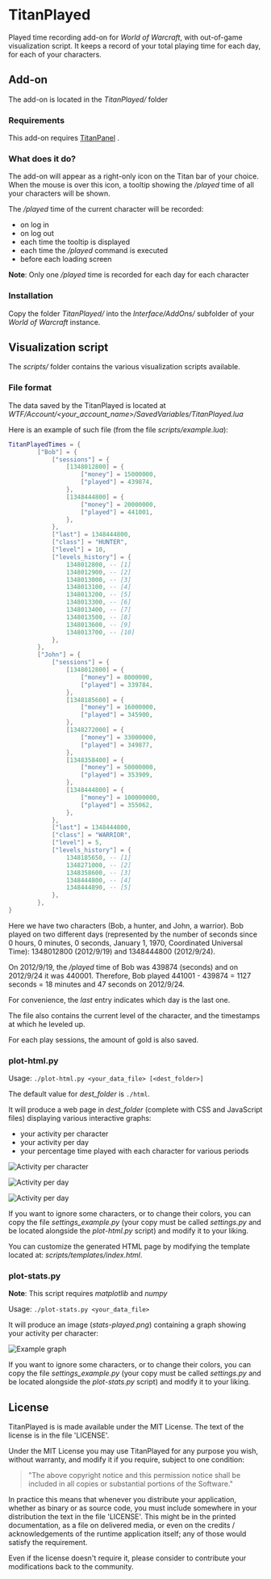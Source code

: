 # TitanPlayed

Played time recording add-on for *World of Warcraft*, with out-of-game visualization script.
It keeps a record of your total playing time for each day, for each of your characters.


## Add-on

The add-on is located in the *TitanPlayed/* folder

### Requirements

This add-on requires [TitanPanel](http://www.titanpanel.org/) .

### What does it do?

The add-on will appear as a right-only icon on the Titan bar of your choice. When the
mouse is over this icon, a tooltip showing the */played* time of all your characters
will be shown.

The */played* time of the current character will be recorded:

* on log in
* on log out
* each time the tooltip is displayed
* each time the */played* command is executed
* before each loading screen

**Note**: Only one */played* time is recorded for each day for each character

### Installation

Copy the folder *TitanPlayed/* into the *Interface/AddOns/* subfolder of your
*World of Warcraft* instance.


## Visualization script

The *scripts/* folder contains the various visualization scripts available.

### File format

The data saved by the TitanPlayed is located at
*WTF/Account/<your_account_name>/SavedVariables/TitanPlayed.lua*

Here is an example of such file (from the file *scripts/example.lua*):

```lua
TitanPlayedTimes = {
        ["Bob"] = {
			["sessions"] = {
				[1348012800] = {
					["money"] = 15000000,
					["played"] = 439874,
				},
				[1348444800] = {
					["money"] = 20000000,
					["played"] = 441001,
				},
			},
            ["last"] = 1348444800,
            ["class"] = "HUNTER",
            ["level"] = 10,
			["levels_history"] = {
				1348012800, -- [1]
				1348012900, -- [2]
				1348013000, -- [3]
				1348013100, -- [4]
				1348013200, -- [5]
				1348013300, -- [6]
				1348013400, -- [7]
				1348013500, -- [8]
				1348013600, -- [9]
				1348013700, -- [10]
			},
        },
        ["John"] = {
			["sessions"] = {
				[1348012800] = {
					["money"] = 8000000,
					["played"] = 339784,
				},
				[1348185600] = {
					["money"] = 16000000,
					["played"] = 345900,
				},
				[1348272000] = {
					["money"] = 33000000,
					["played"] = 349877,
				},
				[1348358400] = {
					["money"] = 50000000,
					["played"] = 353909,
				},
				[1348444800] = {
					["money"] = 100000000,
					["played"] = 355062,
				},
			},
            ["last"] = 1348444800,
            ["class"] = "WARRIOR",
            ["level"] = 5,
			["levels_history"] = {
				1348185650, -- [1]
				1348271000, -- [2]
				1348358600, -- [3]
				1348444800, -- [4]
				1348444890, -- [5]
			},
        },
}
```

Here we have two characters (Bob, a hunter, and John, a warrior). Bob played on two
different days (represented by the number of seconds since 0 hours, 0 minutes, 0 seconds,
January 1, 1970, Coordinated Universal Time): 1348012800 (2012/9/19) and 1348444800
(2012/9/24).

On 2012/9/19, the */played* time of Bob was 439874 (seconds) and on 2012/9/24 it was
440001. Therefore, Bob played 441001 - 439874 = 1127 seconds = 18 minutes and 47 seconds
on 2012/9/24.

For convenience, the *last* entry indicates which day is the last one.

The file also contains the current level of the character, and the timestamps at which
he leveled up.

For each play sessions, the amount of gold is also saved.

### plot-html.py

Usage: `./plot-html.py <your_data_file> [<dest_folder>]`

The default value for *dest_folder* is `./html`.

It will produce a web page in *dest_folder* (complete with CSS and JavaScript files)
displaying various interactive graphs:

* your activity per character
* your activity per day
* your percentage time played with each character for various periods

![Activity per character](https://raw.github.com/Kanma/TitanPlayed/master/images/html1.png)

![Activity per day](https://raw.github.com/Kanma/TitanPlayed/master/images/html2.png)

![Activity per day](https://raw.github.com/Kanma/TitanPlayed/master/images/html3.png)

If you want to ignore some characters, or to change their colors, you can copy the file
*settings_example.py* (your copy must be called *settings.py* and be located alongside
the *plot-html.py* script) and modify it to your liking.

You can customize the generated HTML page by modifying the template located at:
*scripts/templates/index.html*.


### plot-stats.py

**Note**: This script requires *matplotlib* and *numpy*

Usage: `./plot-stats.py <your_data_file>`

It will produce an image (*stats-played.png*) containing a graph showing your activity per
character:

![Example graph](https://raw.github.com/Kanma/TitanPlayed/master/images/stats-played.png)

If you want to ignore some characters, or to change their colors, you can copy the file
*settings_example.py* (your copy must be called *settings.py* and be located alongside
the *plot-stats.py* script) and modify it to your liking.


## License

TitanPlayed is is made available under the MIT License. The text of the license is in the
file 'LICENSE'.

Under the MIT License you may use TitanPlayed for any purpose you wish, without warranty,
and modify it if you require, subject to one condition:

>   "The above copyright notice and this permission notice shall be included in
>   all copies or substantial portions of the Software."

In practice this means that whenever you distribute your application, whether as binary
or as source code, you must include somewhere in your distribution the text in the file
'LICENSE'. This might be in the printed documentation, as a file on delivered media, or
even on the credits / acknowledgements of the runtime application itself; any of those
would satisfy the requirement.

Even if the license doesn't require it, please consider to contribute your modifications
back to the community.
